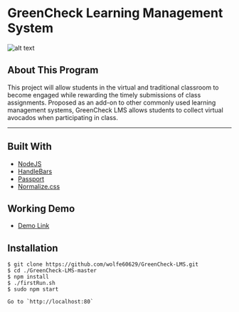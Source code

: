 # GreenCheck Learning Management System

![alt text](https://i.ibb.co/m65kj8c/Capture.png)


## About This Program

This project will allow students in the virtual and traditional classroom to become engaged while rewarding the timely submissions of class assignments. Proposed as an add-on to other commonly used learning management systems, GreenCheck LMS allows students to collect virtual avocados when participating in class.

---

## Built With
* [NodeJS](https://expressjs.com)
* [HandleBars](https://handlebarsjs.com/)
* [Passport](http://www.passportjs.org/) 
* [Normalize.css](https://necolas.github.io/normalize.css)

## Working Demo
* [Demo Link](https://76.97.25.242)

## Installation

```
$ git clone https://github.com/wolfe60629/GreenCheck-LMS.git
$ cd ./GreenCheck-LMS-master
$ npm install
$ ./firstRun.sh
$ sudo npm start

Go to `http://localhost:80`
```

